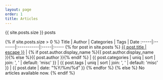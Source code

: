 ```yaml
---
layout: page
order: 1
title: Articles
---
```


{{ site.posts.size }} posts

{% if site.posts.size > 0 %}
Title | Author | Categories | Tags | Date
:-----|:-------|:-----------|:-----|:-----
	{% for post in site.posts %} <a href="{{ post.url | relative_url }}">{{ post.title | escape }}</a> | {% if post.author.display_name %}{{ post.author.display_name }}{% else %}{{ post.author }}{% endif %} | {{ post.categories | uniq | sort | join: ', ' | default: 'misc' }} | {{ post.tags | uniq | sort | join: ', ' | default: 'misc' }} | {{ post.date | date: "%Y/%m/%d" }}
	{% endfor %}
{% else %}
No articles available now.
{% endif %}
